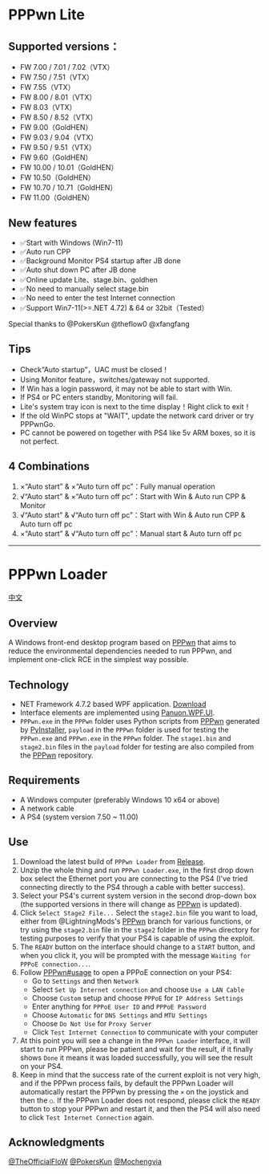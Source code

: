 # PPPwn Lite

## Supported versions：
- FW 7.00 / 7.01 / 7.02（VTX）
- FW 7.50 / 7.51（VTX）
- FW 7.55（VTX）
- FW 8.00 / 8.01（VTX）
- FW 8.03（VTX）
- FW 8.50 / 8.52（VTX）
- FW 9.00（GoldHEN）
- FW 9.03 / 9.04（VTX）
- FW 9.50 / 9.51（VTX）
- FW 9.60（GoldHEN）
- FW 10.00 / 10.01（GoldHEN）
- FW 10.50（GoldHEN）
- FW 10.70 / 10.71（GoldHEN）
- FW 11.00（GoldHEN）

## New features
- ✅Start with Windows (Win7-11)
- ✅Auto run CPP
- ✅Background Monitor PS4 startup after JB done
- ✅Auto shut down PC after JB done
- ✅Online update Lite、stage.bin、goldhen
- ✅No need to manually select stage.bin
- ✅No need to enter the test Internet connection
- ✅Support Win7-11(>=.NET 4.72) & 64 or 32bit（Tested）

Special thanks to @PokersKun @theflow0 @xfangfang

## Tips
- Check“Auto startup”，UAC must be closed！
- Using Monitor feature，switches/gateway not supported.
- If Win has a login password, it may not be able to start with Win.
- If PS4 or PC enters standby, Monitoring will fail.
- Lite's system tray icon is next to the time display！Right click to exit！
- If the old WinPC stops at "WAIT", update the network card driver or try PPPwnGo.
- PC cannot be powered on together with PS4 like 5v ARM boxes, so it is not perfect.

## 4 Combinations
1. ×“Auto start” & ×“Auto turn off pc”：Fully manual operation
2. √“Auto start” & ×“Auto turn off pc”：Start with Win & Auto run CPP & Monitor
3. √“Auto start” & √“Auto turn off pc”：Start with Win & Auto run CPP & Auto turn off pc
4. ×“Auto start” & √“Auto turn off pc”：Manual start & Auto turn off pc

----------------------------------------------------------------------------


# PPPwn Loader
[中文](README_CN.md)
## Overview
A Windows front-end desktop program based on [PPPwn](https://github.com/TheOfficialFloW/PPPwn) that aims to reduce the environmental dependencies needed to run PPPwn, and implement one-click RCE in the simplest way possible.
## Technology
- NET Framework 4.7.2 based WPF application. [Download](https://go.microsoft.com/fwlink/?linkid=863265)
- Interface elements are implemented using [Panuon.WPF.UI](https://github.com/Panuon/Panuon.WPF.UI).
- `PPPwn.exe` in the `PPPwn` folder uses Python scripts from [PPPwn](https://github.com/TheOfficialFloW/PPPwn) generated by [PyInstaller](https://pyinstaller.org), `payload` in the `PPPwn` folder is used for testing the `PPPwn.exe` and `PPPwn.exe` in the `PPPwn` folder. The `stage1.bin` and `stage2.bin` files in the `payload` folder for testing are also compiled from the [PPPwn](https://github.com/TheOfficialFloW/PPPwn) repository.
## Requirements
- A Windows computer (preferably Windows 10 x64 or above)
- A network cable
- A PS4 (system version 7.50 ~ 11.00)
## Use
1. Download the latest build of `PPPwn Loader` from [Release](https://github.com/PokersKun/PPPwn-Loader/releases).
2. Unzip the whole thing and run `PPPwn Loader.exe`, in the first drop down box select the Ethernet port you are connecting to the PS4 (I've tried connecting directly to the PS4 through a cable with better success).
3. Select your PS4's current system version in the second drop-down box (the supported versions in there will change as [PPPwn](https://github.com/TheOfficialFloW/PPPwn) is updated).
4. Click `Select Stage2 File...` Select the `stage2.bin` file you want to load, either from @LightningMods's [PPPwn](https://github.com/LightningMods/PPPwn/releases) branch for various functions, or try using the `stage2.bin` file in the `stage2` folder in the `PPPwn` directory for testing purposes to verify that your PS4 is capable of using the exploit.
5. The `READY` button on the interface should change to a `START` button, and when you click it, you will be prompted with the message `Waiting for PPPoE connection...`.
6. Follow [PPPwn#usage](https://github.com/TheOfficialFloW/PPPwn?tab=readme-ov-file#usage) to open a PPPoE connection on your PS4:
    - Go to `Settings` and then `Network`
    - Select `Set Up Internet connection` and choose `Use a LAN Cable`
    - Choose `Custom` setup and choose `PPPoE` for `IP Address Settings`
    - Enter anything for `PPPoE User ID` and `PPPoE Password`
    - Choose `Automatic` for `DNS Settings` and `MTU Settings`
    - Choose `Do Not Use` for `Proxy Server`
    - Click `Test Internet Connection` to communicate with your computer
7. At this point you will see a change in the `PPPwn Loader` interface, it will start to run PPPwn, please be patient and wait for the result, if it finally shows `Done` it means it was loaded successfully, you will see the result on your PS4.
8. Keep in mind that the success rate of the current exploit is not very high, and if the PPPwn process fails, by default the PPPwn Loader will automatically restart the PPPwn by pressing the `×` on the joystick and then the `○`. If the PPPwn Loader does not respond, please click the `READY` button to stop your PPPwn and restart it, and then the PS4 will also need to click `Test Internet Connection` again.
## Acknowledgments
[@TheOfficialFloW](https://github.com/TheOfficialFloW)
[@PokersKun](https://github.com/PokersKun/PPPwn-Loader)
[@Mochengvia](https://github.com/Mochengvia)
